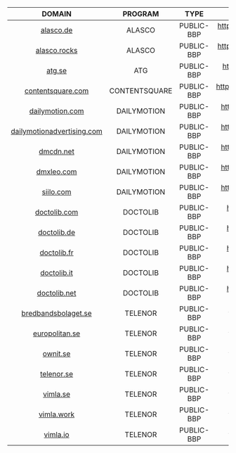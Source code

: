 | DOMAIN | PROGRAM | TYPE | URL |
| :----: | :----: | :----: | :----: |
| [alasco.de](https://api.subdomain.center/?domain=alasco.de) | ALASCO | PUBLIC-BBP | https://yeswehack.com/programs/alasco-gmbh-bug-bounty-program |
| [alasco.rocks](https://api.subdomain.center/?domain=alasco.rocks) | ALASCO | PUBLIC-BBP | https://yeswehack.com/programs/alasco-gmbh-bug-bounty-program |
| [atg.se](https://api.subdomain.center/?domain=atg.se) | ATG | PUBLIC-BBP | https://yeswehack.com/programs/atg-public-bug-bounty-program |
| [contentsquare.com](https://api.subdomain.center/?domain=contentsquare.com) | CONTENTSQUARE | PUBLIC-BBP | https://yeswehack.com/programs/contentsquare-bug-bounty-program |
| [dailymotion.com](https://api.subdomain.center/?domain=dailymotion.com) | DAILYMOTION | PUBLIC-BBP | https://yeswehack.com/programs/dailymotion-public-bug-bounty |
| [dailymotionadvertising.com](https://api.subdomain.center/?domain=dailymotionadvertising.com) | DAILYMOTION | PUBLIC-BBP | https://yeswehack.com/programs/dailymotion-public-bug-bounty |
| [dmcdn.net](https://api.subdomain.center/?domain=dmcdn.net) | DAILYMOTION | PUBLIC-BBP | https://yeswehack.com/programs/dailymotion-public-bug-bounty |
| [dmxleo.com](https://api.subdomain.center/?domain=dmxleo.com) | DAILYMOTION | PUBLIC-BBP | https://yeswehack.com/programs/dailymotion-public-bug-bounty |
| [siilo.com](https://api.subdomain.center/?domain=siilo.com) | DAILYMOTION | PUBLIC-BBP | https://yeswehack.com/programs/dailymotion-public-bug-bounty |
| [doctolib.com](https://api.subdomain.center/?domain=doctolib.com) | DOCTOLIB | PUBLIC-BBP | https://yeswehack.com/programs/doctolib-public-bug-bounty-program |
| [doctolib.de](https://api.subdomain.center/?domain=doctolib.de) | DOCTOLIB | PUBLIC-BBP | https://yeswehack.com/programs/doctolib-public-bug-bounty-program |
| [doctolib.fr](https://api.subdomain.center/?domain=doctolib.fr) | DOCTOLIB | PUBLIC-BBP | https://yeswehack.com/programs/doctolib-public-bug-bounty-program |
| [doctolib.it](https://api.subdomain.center/?domain=doctolib.it) | DOCTOLIB | PUBLIC-BBP | https://yeswehack.com/programs/doctolib-public-bug-bounty-program |
| [doctolib.net](https://api.subdomain.center/?domain=doctolib.net) | DOCTOLIB | PUBLIC-BBP | https://yeswehack.com/programs/doctolib-public-bug-bounty-program |
| [bredbandsbolaget.se](https://api.subdomain.center/?domain=bredbandsbolaget.se) | TELENOR | PUBLIC-BBP | https://yeswehack.com/programs/telenor-sweden-public-bug-bounty-program |
| [europolitan.se](https://api.subdomain.center/?domain=europolitan.se) | TELENOR | PUBLIC-BBP | https://yeswehack.com/programs/telenor-sweden-public-bug-bounty-program |
| [ownit.se](https://api.subdomain.center/?domain=ownit.se) | TELENOR | PUBLIC-BBP | https://yeswehack.com/programs/telenor-sweden-public-bug-bounty-program |
| [telenor.se](https://api.subdomain.center/?domain=telenor.se) | TELENOR | PUBLIC-BBP | https://yeswehack.com/programs/telenor-sweden-public-bug-bounty-program |
| [vimla.se](https://api.subdomain.center/?domain=vimla.se) | TELENOR | PUBLIC-BBP | https://yeswehack.com/programs/telenor-sweden-public-bug-bounty-program |
| [vimla.work](https://api.subdomain.center/?domain=vimla.work) | TELENOR | PUBLIC-BBP | https://yeswehack.com/programs/telenor-sweden-public-bug-bounty-program |
| [vimla.io](https://api.subdomain.center/?domain=vimla.io) | TELENOR | PUBLIC-BBP | https://yeswehack.com/programs/telenor-sweden-public-bug-bounty-program |